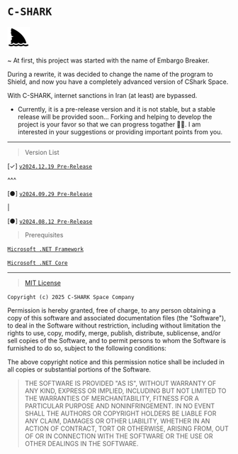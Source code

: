 # `C-SHARK`

<img src="https://github.com/b-daarr/C-SHARK/blob/main/shark.png" style="width: 50px; height: 50px; background-color: yellow;"/>


~ At first, this project was started with the name of Embargo Breaker.

During a rewrite, it was decided to change the name of the program to Shield, and now you have a completely advanced
version of CShark Space.

With C-SHARK, internet sanctions in Iran (at least) are bypassed.

+ Currently, it is a pre-release version and it is not stable, but a stable release will be provided soon...
Forking and helping to develop the project is your favor so that we can progress togather 🙏🏻.
  I am interested in your suggestions or providing important points from you.

---

> Version List

[✓] [`v2024.12.19 Pre-Release`](https://github.com/b-daarr/C-SHARK/releases/tag/v2024.12.19)

^^^

[●] [`v2024.09.29 Pre-Release`](https://github.com/b-daarr/C-SHARK/releases/tag/v2024.09.29)

 |

[●] [`v2024.08.12 Pre-Release`](https://github.com/b-daarr/C-SHARK/releases/tag/v2024.08.12)

> Prerequisites

[`Microsoft .NET Framework`](https://dotnet.microsoft.com/en-us/download/dotnet-framework)

[`Microsoft .NET Core`](https://dotnet.microsoft.com/en-us/download)

---

> [MIT License](https://github.com/b-daarr/C-SHARK/blob/main/LICENSE.md)

`Copyright (c) 2025 C-SHARK Space Company`

Permission is hereby granted, free of charge, to any person obtaining a copy
of this software and associated documentation files (the "Software"), to deal
in the Software without restriction, including without limitation the rights
to use, copy, modify, merge, publish, distribute, sublicense, and/or sell
copies of the Software, and to permit persons to whom the Software is
furnished to do so, subject to the following conditions:

The above copyright notice and this permission notice shall be included in all
copies or substantial portions of the Software.

> THE SOFTWARE IS PROVIDED "AS IS", WITHOUT WARRANTY OF ANY KIND, EXPRESS OR
IMPLIED, INCLUDING BUT NOT LIMITED TO THE WARRANTIES OF MERCHANTABILITY,
FITNESS FOR A PARTICULAR PURPOSE AND NONINFRINGEMENT. IN NO EVENT SHALL THE
AUTHORS OR COPYRIGHT HOLDERS BE LIABLE FOR ANY CLAIM, DAMAGES OR OTHER
LIABILITY, WHETHER IN AN ACTION OF CONTRACT, TORT OR OTHERWISE, ARISING FROM,
OUT OF OR IN CONNECTION WITH THE SOFTWARE OR THE USE OR OTHER DEALINGS IN THE
SOFTWARE.

